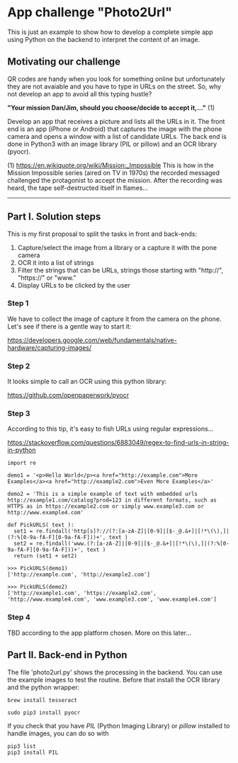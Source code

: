 
# App challenge "Photo2Url"

This is just an example to show how to develop a complete simple app using Python on the backend to interpret the content of an image.

## Motivating our challenge

QR codes are handy when you look for something online but unfortunately they are not avaiable and you have to type in URLs on the street. So, why not develop an app to avoid all this typing hustle?

__"Your mission Dan/Jim, should you choose/decide to accept it,..."__ (1)

Develop an app that receives a picture and lists all the URLs in it. The front end is an app (iPhone or Android) that captures the image with the phone camera and opens a window with a list of candidate URLs. The back end is done in Python3 with an image library (PIL or pillow) and an OCR library (pyocr).

(1) https://en.wikiquote.org/wiki/Mission:_Impossible
This is how in the Mission Impossible series (aired on TV in 1970s) the recorded messaged challenged the protagonist to accept the mission. After the recording was heard, the tape self-destructed itself in flames... 

-----------------------------------------------------------------

## Part I. Solution steps

This is my first proposal to split the tasks in front and back-ends:  

1. Capture/select the image from a library or a capture it with the pone camera
2. OCR it into a list of strings
3. Filter the strings that can be URLs, strings those starting with "http://", "https://" or "www."
4. Display URLs to be clicked by the user

### Step 1

We have to collect the image of capture it from the camera on the phone. Let's see if there is a gentle way to start it:

https://developers.google.com/web/fundamentals/native-hardware/capturing-images/

### Step 2

It looks simple to call an OCR using this python library:

https://github.com/openpaperwork/pyocr

### Step 3

According to this tip, it's easy to fish URLs using regular expressions...

https://stackoverflow.com/questions/6883049/regex-to-find-urls-in-string-in-python

```{python}
import re

demo1 = '<p>Hello World</p><a href="http://example.com">More Examples</a><a href="http://example2.com">Even More Examples</a>'

demo2 = 'This is a simple example of text with embedded urls http://example1.com/catalog?prod=123 in different formats, such as HTTPS as in https://example2.com or simply www.example3.com or http://www.example4.com'

def PickURLS( text ):
  set1 = re.findall('http[s]?://(?:[a-zA-Z]|[0-9]|[$-_@.&+]|[!*\(\),]|(?:%[0-9a-fA-F][0-9a-fA-F]))+', text )
  set2 = re.findall('www.(?:[a-zA-Z]|[0-9]|[$-_@.&+]|[!*\(\),]|(?:%[0-9a-fA-F][0-9a-fA-F]))+', text )
  return (set1 + set2)

>>> PickURLS(demo1)
['http://example.com', 'http://example2.com']

>>> PickURLS(demo2)
['http://example1.com', 'https://example2.com', 'http://www.example4.com', 'www.example3.com', 'www.example4.com']
```

### Step 4

TBD according to the app platform chosen. More on this later...

## Part II. Back-end in Python

The file 'photo2url.py' shows the processing in the backend. You can use the example images to test the routine.
Before that install the OCR library and the python wrapper:

```
brew install tesseract

sudo pip3 install pyocr
```

If you check that you have _PIL_ (Python Imaging Library) or _pillow_ installed to handle images, you can do so with

```
pip3 list
pip3 install PIL
```
